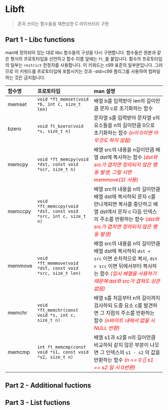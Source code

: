 # Libft
>흔히 쓰이는 함수들을 재편성한 C 라이브러리 구현

## Part 1 - Libc functions

man에 정의되어 있는 대로 libc 함수들의 구성을 다시 구현합니다. 함수들은 원본과 같은 형식의 프로토타입을 선언하고 함수 이름 앞에는 `ft_`를 붙입니다. 함수의 프로토타입의 일부는 `restrict` 한정자를 사용합니다. 이 키워드는 c99 표준의 일부분입니다. 그러므로 이 키워드를 프로토타입에 포함시키는 것과 -std=c99 플리그를 사용하여 컴파일 하는 것은 금지됩니다.

|함수명|프로토타입|man 설명|
|:--|:--|:--|
|memset|`void *ft_memset(void *b, int c, size_t len)`|배열 b를 입력받아 len의 길이만큼 문자 c로 초기화하는 함수|
|bzero|`void ft_bzero(void *s, size_t n)`|문자열 s를 입력받아 문자열 s의 요소들을 n의 길이만큼 0으로 초기화하는 함수 <span style="color:red">*(n이 0이면 아무것도 하지 않음)*</span>|
|memcpy|`void *ft_memcpy(void *dst, const void *scr, size_t n)`|배열 src의 내용을 n길이만큼 배열 dst에 복사하는 함수 <span style="color:red">*(dst와 src가 겹치면 정의되지 않은 행동 발생; 그럴 시엔 memmove(3) 사용)*</span>|
|memccpy|`void *ft_memccpy(void *dst, const void *src, int c, size_t n)`|배열 src의 내용을 n의 길이만큼 배열 dst에 복사하되 문자 c를 만나게되면 복사를 중단하고 배열 dst에서 문자 c 다음 인덱스의 주소를 반환하는 함수 <span style="color:red">*(dst와 src가 겹치면 정의되지 않은 행동 발생)*</span>|
|memmove|`void *ft_memmove(void *dst, const void *src, size_t len)`|배열 src의 내용을 n의 길이만큼 배열 dst에 복사하되 `dst < src` 이면 순차적으로 복사, `dst > src` 이면 뒤에서부터 복사하는 함수 <span style="color:red">*(임시 배열을 사용하기 때문에 dst와 src가 겹쳐도 상관 없음)*</span>|
|memchr|`void *ft_memchr(const void *s, int c, size_t n)`|배열 s를 처음부터 n의 길이까지 검사하되 도중 요소 c를 발견하면 그 지점의 주소를 반환하는 함수 <span style="color:red">*(n바이트 내에서 없을 시 NULL 반환)*</span>|
|memcmp|`int ft_memcmp(const void *s1, const void *s2, size_t n)`|배열 s1과 s2를 n의 길이만큼 비교하되 같지 않은 부분이 나오면 그 인덱스의 `s1 - s2` 의 값을 반환하는 함수 <span style="color:red">*(n == 0 \|\| s1 == s2 일 시 0반환)*</span>|

## Part 2 - Additional fuctions


## Part 3 - List fuctions